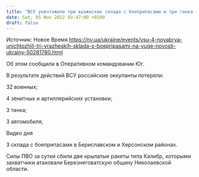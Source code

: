 ```yaml
---
title: "ВСУ уничтожили три вражеских склада с боеприпасами и три танка на юге"
date: Sat, 05 Nov 2022 03:47:00 +0200
draft: false
---
```

Источник: Новое Время https://nv.ua/ukraine/events/vsu-4-noyabrya-unichtozhili-tri-vrazheskih-sklada-s-boepripasami-na-yuge-novosti-ukrainy-50281780.html


Об этом сообщили в Оперативном командовании Юг.

В результате действий ВСУ российские оккупанты потеряли:

32 военных;

4 зенитных и артиллерийских установки;

3 танка;

3 автомобиля;

 Видео дня   

3 склада с боеприпасами в Бериславском и Херсонском районах.

Силы ПВО за сутки сбили две крылатые ракеты типа Калибр, которыми захватчики атаковали Березнеговатскую общину Николаевской области.
